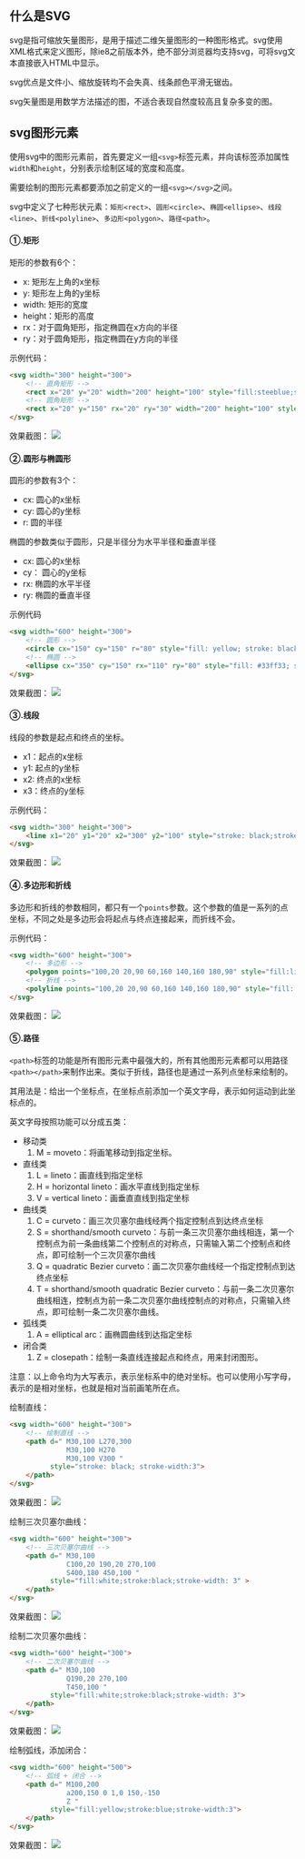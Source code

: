 
## 什么是SVG

svg是指可缩放矢量图形，是用于描述二维矢量图形的一种图形格式。svg使用XML格式来定义图形，除ie8之前版本外，绝不部分浏览器均支持svg，可将svg文本直接嵌入HTML中显示。

svg优点是文件小、缩放旋转均不会失真、线条颜色平滑无锯齿。

svg矢量图是用数学方法描述的图，不适合表现自然度较高且复杂多变的图。

## svg图形元素

使用svg中的图形元素前，首先要定义一组`<svg>`标签元素，并向该标签添加属性`width`和`height`，分别表示绘制区域的宽度和高度。

需要绘制的图形元素都要添加之前定义的一组`<svg></svg>`之间。

svg中定义了七种形状元素：`矩形<rect>`、`圆形<circle>`、`椭圆<ellipse>`、`线段<line>`、`折线<polyline>`、`多边形<polygon>`、`路径<path>`。

#### ①.矩形

矩形的参数有6个：

- x: 矩形左上角的x坐标
- y: 矩形左上角的y坐标
- width: 矩形的宽度
- height：矩形的高度
- rx：对于圆角矩形，指定椭圆在x方向的半径
- ry：对于圆角矩形，指定椭圆在y方向的半径

示例代码：
```html
<svg width="300" height="300">
    <!-- 直角矩形 -->
    <rect x="20" y="20" width="200" height="100" style="fill:steeblue;stroke:blue;stroke-width:4;opacity:0.5;"></rect>
    <!-- 圆角矩形 -->
    <rect x="20" y="150" rx="20" ry="30" width="200" height="100" style="fill:yellow;stroke:black;stroke-width:4;opacity:0.5;"></rect>
</svg>
```

效果截图：
![](https://github.com/nitxs/public_docs/blob/master/image_hosting/19/190515_3.png?raw=true)

#### ②.圆形与椭圆形

圆形的参数有3个：
- cx: 圆心的x坐标
- cy: 圆心的y坐标
- r: 圆的半径

椭圆的参数类似于圆形，只是半径分为水平半径和垂直半径
- cx: 圆心的x坐标
- cy： 圆心的y坐标
- rx: 椭圆的水平半径
- ry: 椭圆的垂直半径

示例代码
```html
<svg width="600" height="300">
    <!-- 圆形 -->
    <circle cx="150" cy="150" r="80" style="fill: yellow; stroke: black; stroke-width: 4;"></circle>
    <!-- 椭圆 -->
    <ellipse cx="350" cy="150" rx="110" ry="80" style="fill: #33ff33; stroke: blue; stroke-width: 4;"></ellipse>
</svg>
```

效果截图：
![](https://github.com/nitxs/public_docs/blob/master/image_hosting/19/190515_4.png?raw=true)

#### ③.线段

线段的参数是起点和终点的坐标。
- x1：起点的x坐标
- y1: 起点的y坐标
- x2: 终点的x坐标
- x3：终点的y坐标

示例代码：
```html
<svg width="300" height="300">
    <line x1="20" y1="20" x2="300" y2="100" style="stroke: black;stroke-width: 4;"></line>
</svg>
```

效果截图：
![](https://github.com/nitxs/public_docs/blob/master/image_hosting/19/190515_5.png?raw=true)

#### ④.多边形和折线

多边形和折线的参数相同，都只有一个`points`参数。这个参数的值是一系列的点坐标，不同之处是多边形会将起点与终点连接起来，而折线不会。

示例代码：
```html
<svg width="600" height="300">
    <!-- 多边形 -->
    <polygon points="100,20 20,90 60,160 140,160 180,90" style="fill:lightgreen; stroke: black; stroke-width: 4;"></polygon>
    <!-- 折线 -->
    <polyline points="100,20 20,90 60,160 140,160 180,90" style="fill: white; stroke: black; stroke-width: 4;" transform="translate( 200, 0 )"></polyline>
</svg>
```

效果截图：
![](https://github.com/nitxs/public_docs/blob/master/image_hosting/19/190515_6.png?raw=true)

#### ⑤.路径

`<path>`标签的功能是所有图形元素中最强大的，所有其他图形元素都可以用路径`<path></path>`来制作出来。类似于折线，路径也是通过一系列点坐标来绘制的。

其用法是：给出一个坐标点，在坐标点前添加一个英文字母，表示如何运动到此坐标点的。

英文字母按照功能可以分成五类：

- 移动类
  1. M = moveto：将画笔移动到指定坐标。
- 直线类
  1. L = lineto：画直线到指定坐标
  2. H = horizontal lineto：画水平直线到指定坐标
  3. V = vertical lineto：画垂直直线到指定坐标
- 曲线类
  1. C = curveto：画三次贝塞尔曲线经两个指定控制点到达终点坐标
  2. S = shorthand/smooth curveto：与前一条三次贝塞尔曲线相连，第一个控制点为前一条曲线第二个控制点的对称点，只需输入第二个控制点和终点，即可绘制一个三次贝塞尔曲线
  3. Q = quadratic Bezier curveto：画二次贝塞尔曲线经一个指定控制点到达终点坐标
  4. T = shorthand/smooth quadratic Bezier curveto：与前一条二次贝塞尔曲线相连，控制点为前一条二次贝塞尔曲线控制点的对称点，只需输入终点，即可绘制一条二次贝塞尔曲线。
- 弧线类
  1. A = elliptical arc：画椭圆曲线到达指定坐标
- 闭合类
  1. Z = closepath：绘制一条直线连接起点和终点，用来封闭图形。

注意：以上命令均为大写表示，表示坐标系中的绝对坐标。也可以使用小写字母，表示的是相对坐标，也就是相对当前画笔所在点。

绘制直线：
```html
<svg width="600" height="300">
    <!-- 绘制直线 -->
    <path d=" M30,100 L270,300
              M30,100 H270
              M30,100 V300 "
          style="stroke: black; stroke-width:3">
    </path>
</svg>
```
效果截图：
![](https://github.com/nitxs/public_docs/blob/master/image_hosting/19/190515_7.png?raw=true)

绘制三次贝塞尔曲线：
```html
<svg width="600" height="300">
    <!-- 三次贝塞尔曲线 -->
    <path d=" M30,100 
              C100,20 190,20 270,100 
              S400,180 450,100 " 
          style="fill:white;stroke:black;stroke-width: 3" >
    </path>
</svg>
```
效果截图：
![](https://github.com/nitxs/public_docs/blob/master/image_hosting/19/190515_8.png?raw=true)

绘制二次贝塞尔曲线：
```html
<svg width="600" height="300">
    <!-- 二次贝塞尔曲线 -->
    <path d=" M30,100
              Q190,20 270,100
              T450,100 "
          style="fill:white;stroke:black;stroke-width: 3">
    </path>
</svg>
```
效果截图：
![](https://github.com/nitxs/public_docs/blob/master/image_hosting/19/190515_9.png?raw=true)

绘制弧线，添加闭合：
```html 
<svg width="600" height="500">
    <!-- 弧线 + 闭合 -->
    <path d=" M100,200
              a200,150 0 1,0 150,-150
              Z "
          style="fill:yellow;stroke:blue;stroke-width:3">
    </path>
</svg>
```
效果截图：
![](https://github.com/nitxs/public_docs/blob/master/image_hosting/19/190515_10.png?raw=true)